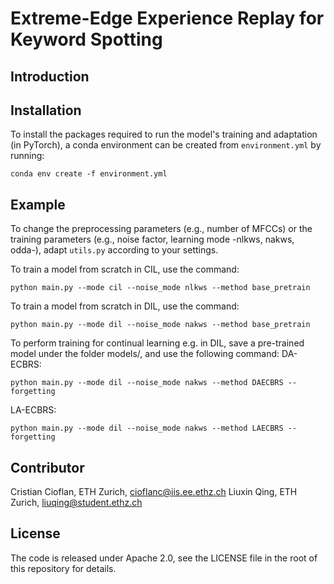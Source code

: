 # Extreme-Edge Experience Replay for Keyword Spotting

## Introduction

<!-- On-device Domain Adaptation (ODDA) for Noise-Robust Keyword Spotting is a methodology aimed at increasing the robustness to unseen noises for a keyword spotting system. The objective of keyword spotting (KWS) is to detect a set of predefined keywords within a stream of user utterances. The difficulty of the task increases in real environments with significant noise. To improve the performance of a KWS system in noise conditions unseen during training, we propose a methodology for tailoring a model to on-site noises through ODDA. -->

<!-- If you use our methodology in an academic context, please cite the following publication:

Paper: [Towards On-device Domain Adaptation for Noise-Robust Keyword Spotting](https://ieeexplore.ieee.org/document/9869990)

```
@INPROCEEDINGS{cioflan2022oddaAICAS,
  author={Cioflan, Cristian and Cavigelli, Lukas and Rusci, Manuele and De Prado, Miguel and Benini, Luca},
  booktitle={2022 IEEE 4th International Conference on Artificial Intelligence Circuits and Systems (AICAS)}, 
  title={Towards On-device Domain Adaptation for Noise-Robust Keyword Spotting}, 
  year={2022},
  volume={},
  number={},
  pages={82-85},
  doi={10.1109/AICAS54282.2022.9869990}}

``` -->


## Installation

To install the packages required to run the model's training and adaptation (in PyTorch), a conda environment can be created from `environment.yml` by running:
```
conda env create -f environment.yml
```
## Example

To change the preprocessing parameters (e.g., number of MFCCs) or the training parameters (e.g., noise factor, learning mode -nlkws, nakws, odda-), adapt ```utils.py``` according to your settings. 

To train a model from scratch in CIL, use the command:
```
python main.py --mode cil --noise_mode nlkws --method base_pretrain
```
To train a model from scratch in DIL, use the command:
```
python main.py --mode dil --noise_mode nakws --method base_pretrain
```
To perform training for continual learning e.g. in DIL, save a pre-trained model under the folder models/, and use the following command:
DA-ECBRS: 
```
python main.py --mode dil --noise_mode nakws --method DAECBRS --forgetting
```
LA-ECBRS:
```
python main.py --mode dil --noise_mode nakws --method LAECBRS --forgetting
```


## Contributor
Cristian Cioflan, ETH Zurich, [cioflanc@iis.ee.ethz.ch](cioflanc@iis.ee.ethz.ch)
Liuxin Qing, ETH Zurich, [liuqing@student.ethz.ch](liuqing@student.ethz.ch)


## License
The code is released under Apache 2.0, see the LICENSE file in the root of this repository for details.
